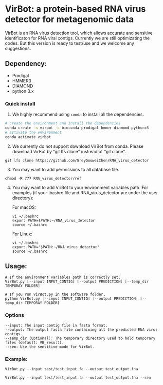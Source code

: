 # VirBot: a protein-based RNA virus detector for metagenomic data
VirBot is an RNA virus detection tool, which allows accurate and sensitive identificaton for RNA viral contigs. Currently we are still optimizating the codes. But this version is ready to test/use and we welcome any suggestions.

## Dependency:
* Prodigal
* HMMER3
* DIAMOND
* python 3.x

### Quick install

1. We highly recommend using `conda` to install all the dependencies.
```bash
# create the environment and install the dependencies
conda create -n virbot -c bioconda prodigal hmmer diamond python=3
# activate the environment
conda activate virbot
```

2. We currently do not support download VirBot from conda. Please download VirBot by "git lfs clone" instread of "git clone".
```
git lfs clone https://github.com/GreyGuoweiChen/RNA_virus_detector
```

3. You may want to add permissions to all database file.
```
chmod -R 777 RNA_virus_detector/ref
```

4. You may want to add VirBot to your environment variables path.
For examples (if your .bashrc file and RNA_virus_detector are under the user directory):
    
    For macOS:
    ```
    vi ~/.bashrc
    export PATH=$PATH:~/RNA_virus_detector
    source ~/.bashrc
    ```
    
    For Linux:
    ```
    vi ~/.bashrc
    export PATH="$PATH:~/RNA_virus_detector"
    source ~/.bashrc
    ```


## Usage:

```
# If the environment variables path is correctly set.
VirBot.py [--input INPUT_CONTIG] [--output PREDICTION] [--temp_dir TEMPORAY FOLDER]

# If you run VirBot.py in the software folder.
python VirBot.py [--input INPUT_CONTIG] [--output PREDICTION] [--temp_dir TEMPORAY FOLDER]
```

### Options 

```
--input: The input contig file in fasta format.
--output: The output fasta file containing all the predicted RNA virus contigs.
--temp_dir (Optional): The temporary directory used to hold temporary files (default: VB_result).
--sen: Use the sensitive mode for VirBot.
```

### Example:
  
```
VirBot.py --input test/test_input.fa --output test_output.fna

VirBot.py --input test/test_input.fa --output test_output.fna --sen
```
